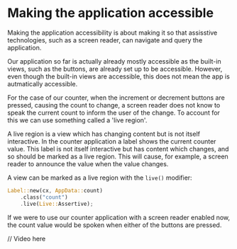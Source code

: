 # Making the application accessible

Making the application accessibility is about making it so that assisstive technologies, such as a screen reader, can navigate and query the application.

Our application so far is actually already mostly accessible as the built-in views, such as the buttons, are already set up to be accessible. However, even though the built-in views are accessible, this does not mean the app is autmatically accessible.

For the case of our counter, when the increment or decrement buttons are pressed, causing the count to change, a screen reader does not know to speak the current count to inform the user of the change. To account for this we can use something called a 'live region'. 


A live region is a view which has changing content but is not itself interactive. In the counter application a label shows the current counter value. This label is not itself interactive but has content which changes, and so should be marked as a live region. This will cause, for example, a screen reader to announce the value when the value changes.

A view can be marked as a live region with the `live()` modifier:

```rust
Label::new(cx, AppData::count)
    .class("count")
    .live(Live::Assertive);
```

If we were to use our counter application with a screen reader enabled now, the count value would be spoken when either of the buttons are pressed.

// Video here
